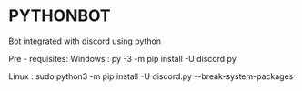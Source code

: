 # PYTHONBOT
Bot integrated with discord using python

Pre - requisites:
Windows :
py -3 -m pip install -U discord.py

Linux :
sudo python3 -m pip install -U discord.py --break-system-packages
